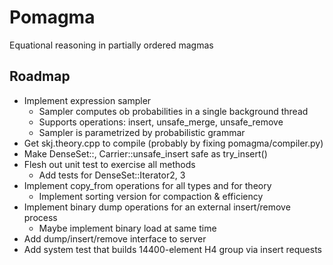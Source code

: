Pomagma
=======

Equational reasoning in partially ordered magmas

Roadmap
-------

- Implement expression sampler
  - Sampler computes ob probabilities in a single background thread
  - Supports operations: insert, unsafe_merge, unsafe_remove
  - Sampler is parametrized by probabilistic grammar
- Get skj.theory.cpp to compile (probably by fixing pomagma/compiler.py)
- Make DenseSet::, Carrier::unsafe_insert safe as try_insert()
- Flesh out unit test to exercise all methods
    - Add tests for DenseSet::Iterator2, 3
- Implement copy_from operations for all types and for theory
    - Implement sorting version for compaction & efficiency
- Implement binary dump operations for an external insert/remove process
    - Maybe implement binary load at same time
- Add dump/insert/remove interface to server
- Add system test that builds 14400-element H4 group via insert requests
